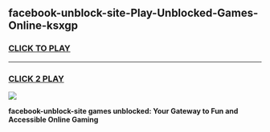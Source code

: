 
## facebook-unblock-site-Play-Unblocked-Games-Online-ksxgp
<h3>
<a href="https://premium76.site?title=facebook-unblock-site&ref=25A">CLICK TO PLAY</a></h3>
<hr>

<h3>
<a href="https://premium76.site?title=facebook-unblock-site&ref=25A">CLICK 2 PLAY</a>
  
</h3>

<a href="https://premium76.site?title=facebook-unblock-site&ref=25A"><img src="https://clearcache.store/games.png"></a>


**facebook-unblock-site games unblocked: Your Gateway to Fun and Accessible Online Gaming**

